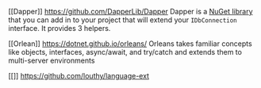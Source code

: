 [[Dapper]] https://github.com/DapperLib/Dapper
Dapper is a [NuGet library](https://www.nuget.org/packages/Dapper) that you can add in to your project that will extend your `IDbConnection` interface. It provides 3 helpers.

[[Orlean]] https://dotnet.github.io/orleans/
Orleans takes familiar concepts like objects, interfaces, async/await, and try/catch and extends them to multi-server environments

[[]] https://github.com/louthy/language-ext